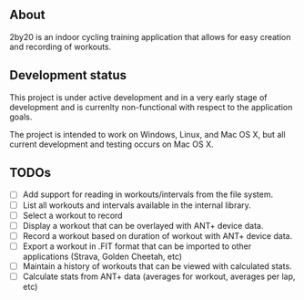 ## About
2by20 is an indoor cycling training application that allows for easy creation and recording of workouts.

## Development status
This project is under active development and in a very early stage of development and is currenlty non-functional with respect to the application goals.

The project is intended to work on Windows, Linux, and Mac OS X, but all current development and testing occurs on Mac OS X.

## TODOs
- [ ] Add support for reading in workouts/intervals from the file system.
- [ ] List all workouts and intervals available in the internal library.
- [ ] Select a workout to record
- [ ] Display a workout that can be overlayed with ANT+ device data.
- [ ] Record a workout based on duration of workout with ANT+ device data.
- [ ] Export a workout in .FIT format that can be imported to other applications (Strava, Golden Cheetah, etc)
- [ ] Maintain a history of workouts that can be viewed with calculated stats.
- [ ] Calculate stats from ANT+ data (averages for workout, averages per lap, etc)
